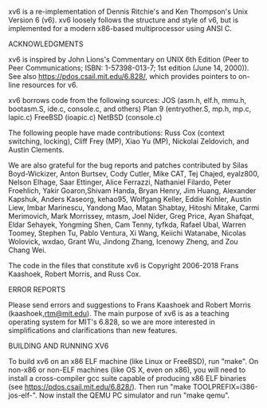 xv6 is a re-implementation of Dennis Ritchie's and Ken Thompson's Unix
Version 6 (v6).  xv6 loosely follows the structure and style of v6,
but is implemented for a modern x86-based multiprocessor using ANSI C.

ACKNOWLEDGMENTS

xv6 is inspired by John Lions's Commentary on UNIX 6th Edition (Peer
to Peer Communications; ISBN: 1-57398-013-7; 1st edition (June 14,
2000)). See also https://pdos.csail.mit.edu/6.828/, which
provides pointers to on-line resources for v6.

xv6 borrows code from the following sources:
    JOS (asm.h, elf.h, mmu.h, bootasm.S, ide.c, console.c, and others)
    Plan 9 (entryother.S, mp.h, mp.c, lapic.c)
    FreeBSD (ioapic.c)
    NetBSD (console.c)

The following people have made contributions: Russ Cox (context switching,
locking), Cliff Frey (MP), Xiao Yu (MP), Nickolai Zeldovich, and Austin
Clements.

We are also grateful for the bug reports and patches contributed by Silas
Boyd-Wickizer, Anton Burtsev, Cody Cutler, Mike CAT, Tej Chajed, eyalz800,
Nelson Elhage, Saar Ettinger, Alice Ferrazzi, Nathaniel Filardo, Peter
Froehlich, Yakir Goaron,Shivam Handa, Bryan Henry, Jim Huang, Alexander
Kapshuk, Anders Kaseorg, kehao95, Wolfgang Keller, Eddie Kohler, Austin
Liew, Imbar Marinescu, Yandong Mao, Matan Shabtay, Hitoshi Mitake, Carmi
Merimovich, Mark Morrissey, mtasm, Joel Nider, Greg Price, Ayan Shafqat,
Eldar Sehayek, Yongming Shen, Cam Tenny, tyfkda, Rafael Ubal, Warren
Toomey, Stephen Tu, Pablo Ventura, Xi Wang, Keiichi Watanabe, Nicolas
Wolovick, wxdao, Grant Wu, Jindong Zhang, Icenowy Zheng, and Zou Chang Wei.

The code in the files that constitute xv6 is
Copyright 2006-2018 Frans Kaashoek, Robert Morris, and Russ Cox.

ERROR REPORTS

Please send errors and suggestions to Frans Kaashoek and Robert Morris
(kaashoek,rtm@mit.edu). The main purpose of xv6 is as a teaching
operating system for MIT's 6.828, so we are more interested in
simplifications and clarifications than new features.

BUILDING AND RUNNING XV6

To build xv6 on an x86 ELF machine (like Linux or FreeBSD), run
"make". On non-x86 or non-ELF machines (like OS X, even on x86), you
will need to install a cross-compiler gcc suite capable of producing
x86 ELF binaries (see https://pdos.csail.mit.edu/6.828/).
Then run "make TOOLPREFIX=i386-jos-elf-". Now install the QEMU PC
simulator and run "make qemu".

